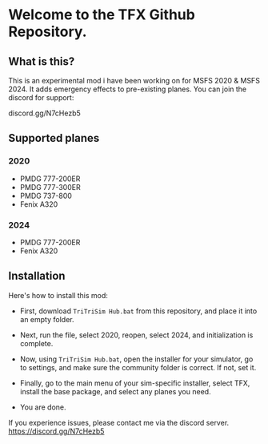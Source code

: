 
# Welcome to the TFX Github Repository.

## What is this?
This is an experimental mod i have been working on for MSFS 2020 & MSFS 2024.
It adds emergency effects to pre-existing planes. You can join the discord for support:

discord.gg/N7cHezb5
## Supported planes

### 2020

- PMDG 777-200ER
- PMDG 777-300ER
- PMDG 737-800
- Fenix A320

### 2024

- PMDG 777-200ER
- Fenix A320

## Installation

Here's how to install this mod:

- First, download `TriTriSim Hub.bat` from this repository, and place it into an empty folder.

- Next, run the file, select 2020, reopen, select 2024, and initialization is complete.

- Now, using `TriTriSim Hub.bat`, open the installer for your simulator, go to settings, and make sure the community folder is correct. If not, set it.

- Finally, go to the main menu of your sim-specific installer, select TFX, install the base package, and select any planes you need.

- You are done.

If you experience issues, please contact me via the discord server.
https://discord.gg/N7cHezb5

